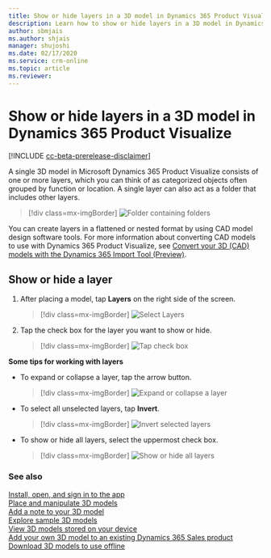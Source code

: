 ```yaml
---
title: Show or hide layers in a 3D model in Dynamics 365 Product Visualize.
description: Learn how to show or hide layers in a 3D model in Dynamics 365 Product Visualize.
author: sbmjais
ms.author: shjais
manager: shujoshi
ms.date: 02/17/2020
ms.service: crm-online
ms.topic: article
ms.reviewer:
---
```


# Show or hide layers in a 3D model in Dynamics 365 Product Visualize

[!INCLUDE [cc-beta-prerelease-disclaimer](../includes/cc-beta-prerelease-disclaimer.md)]

A single 3D model in Microsoft Dynamics 365 Product Visualize consists of one or more layers, which you can think of as categorized objects often grouped by function or location. A single layer can also act as a folder that includes other layers.

> [!div class=mx-imgBorder]
> ![Folder containing folders](media/nested-folder.png "Folder containing folders")

You can create layers in a flattened or nested format by using CAD model design software tools. For more information about converting CAD models to use with Dynamics 365 Product Visualize, see [Convert your 3D (CAD) models with the Dynamics 365 Import Tool (Preview)](../import-tool/convert-models.md).

## Show or hide a layer

1. After placing a model, tap **Layers** on the right side of the screen. 

   > [!div class=mx-imgBorder]
   > ![Select Layers](media/layers-tool.png "Select Layers")

2. Tap the check box for the layer you want to show or hide. 

    > [!div class=mx-imgBorder]
    > ![Tap check box](media/show-hide-layers.png "Tap the check box")
   

**Some tips for working with layers**
   
- To expand or collapse a layer, tap the arrow button. 

    > [!div class=mx-imgBorder]
    > ![Expand or collapse a layer](media/expand-collapse.png "Expand or collapse a layer")

- To select all unselected layers, tap **Invert**.

    > [!div class=mx-imgBorder]
    > ![Invert selected layers](media/invert.png "Invert selected layers")

- To show or hide all layers, select the uppermost check box. 

    > [!div class=mx-imgBorder]
    > ![Show or hide all layers](media/show-hide-all.png "Show or hide all layers")

### See also

[Install, open, and sign in to the app](sign-in.md)<br>
[Place and manipulate 3D models](manipulate-models.md)<br>
[Add a note to your 3D model](add-note.md)<br>
[Explore sample 3D models](explore-samples.md)<br>
[View 3D models stored on your device](browse-models.md)<br>
[Add your own 3D model to an existing Dynamics 365 Sales product](add-model.md)<br>
[Download 3D models to use offline](download-models.md)
